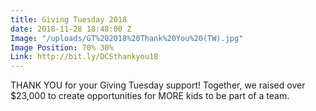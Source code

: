 ```yaml
---
title: Giving Tuesday 2018
date: 2018-11-28 18:48:00 Z
Image: "/uploads/GT%202018%20Thank%20You%20(TW).jpg"
Image Position: 70% 30%
Link: http://bit.ly/DCSthankyou18
---
```


THANK YOU for your Giving Tuesday support! Together, we raised over $23,000 to create opportunities for MORE kids to be part of a team.